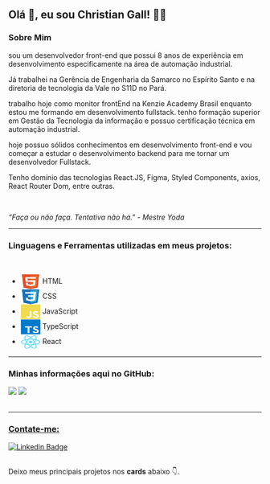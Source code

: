 ## Olá 👋, eu sou Christian Gall! 🐱‍👤

### Sobre Mim

sou um desenvolvedor front-end que possui 8 anos de experiência em desenvolvimento especificamente na área de automação industrial. 

Já trabalhei na Gerência de Engenharia da Samarco no Espírito Santo e na diretoria de tecnologia da Vale no S11D no Pará. 

trabalho hoje como monitor frontEnd na Kenzie Academy Brasil enquanto estou me formando em desenvolvimento fullstack. tenho formação superior em Gestão da Tecnologia da informação e possuo certificação técnica em automação industrial. 

hoje possuo sólidos conhecimentos em desenvolvimento front-end e vou começar a estudar o desenvolvimento backend para me tornar um desenvolvedor Fullstack. 

Tenho domínio das tecnologias React.JS, Figma, Styled Components, axios, React Router Dom, entre outras. 

<br>

*“Faça ou não faça. Tentativa não há." - Mestre Yoda*

---

### Linguagens e Ferramentas utilizadas em meus projetos:

<div style="display: inline_block"><br>
  <ul>
    <li>
      <img align="center" alt="Christian-HTML" height="30" width="40" src="https://raw.githubusercontent.com/devicons/devicon/master/icons/html5/html5-original.svg">
      HTML
    </li>
    <li>
      <img align="center" alt="Christian-CSS" height="30" width="40" src="https://raw.githubusercontent.com/devicons/devicon/master/icons/css3/css3-original.svg">
      CSS
    </li>
    <li>
      <img align="center" alt="Christian-Js" height="30" width="40" src="https://raw.githubusercontent.com/devicons/devicon/master/icons/javascript/javascript-plain.svg">
      JavaScript
    </li>
    <li>
      <img align="center" alt="Christian-Ts" height="30" width="40" src="https://raw.githubusercontent.com/devicons/devicon/master/icons/typescript/typescript-plain.svg">
      TypeScript
    </li>
    <li>
      <img align="center" alt="Christian-React" height="30" width="40" src="https://raw.githubusercontent.com/devicons/devicon/master/icons/react/react-original.svg">
      React
    </li>
  </ul>
</div>

---

### Minhas informações aqui no GitHub:



<div>
<img height="180rem" src="https://github-readme-stats.vercel.app/api?username=christ1angall&show_icons=true&theme=tokyonight&include_all_commits=true&count_private=true"/>
<a href="https://github.com/christ1angall">
<img height="180rem" src="https://github-readme-stats.vercel.app/api/top-langs/?username=christ1angall&layout=compact&langs_count=7&theme=tokyonight"/>
</div>
  
<br>
  
---

### Contate-me:

[![Linkedin Badge](https://img.shields.io/badge/-LinkedIn-blue?style=flat-square&logo=Linkedin&logoColor=white&link=https://www.linkedin.com/in/christ1angall)](https://www.linkedin.com/in/christ1angall)        
 <br>
  
 Deixo meus principais projetos nos **cards** abaixo 👇.
